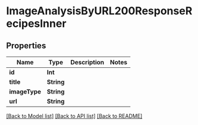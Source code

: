 # ImageAnalysisByURL200ResponseRecipesInner

## Properties
Name | Type | Description | Notes
------------ | ------------- | ------------- | -------------
**id** | **Int** |  | 
**title** | **String** |  | 
**imageType** | **String** |  | 
**url** | **String** |  | 

[[Back to Model list]](../README.md#documentation-for-models) [[Back to API list]](../README.md#documentation-for-api-endpoints) [[Back to README]](../README.md)


